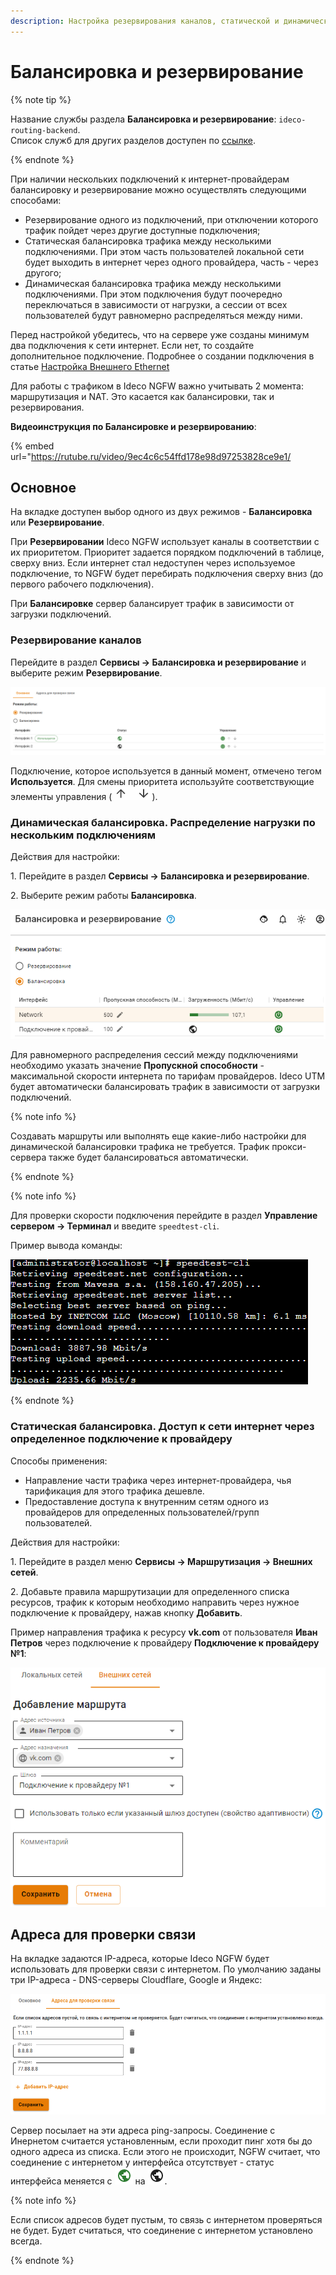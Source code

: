 ```yaml
---
description: Настройка резервирования каналов, статической и динамической балансировки.
---
```


# Балансировка и резервирование

{% note tip %}

Название службы раздела **Балансировка и резервирование**: `ideco-routing-backend`. \
Список служб для других разделов доступен по [ссылке](../../../ngfw/settings/server-management/terminal.md).

{% endnote %}

При наличии нескольких подключений к интернет-провайдерам балансировку и резервирование можно осуществлять следующими способами:
 
* Резервирование одного из подключений, при отключении которого трафик пойдет через другие доступные подключения;
* Статическая балансировка трафика между несколькими подключениями. При этом часть пользователей локальной сети будет выходить в интернет через одного провайдера, часть - через другого;
* Динамическая балансировка трафика между несколькими подключениями. При этом подключения будут поочередно переключаться в зависимости от нагрузки, а сессии от всех пользователей будут равномерно распределяться между ними.

Перед настройкой убедитесь, что на сервере уже созданы минимум два подключения к сети интернет. Если нет, то создайте дополнительное подключение. Подробнее о создании подключения в статье [Настройка Внешнего Ethernet](../../../ngfw/settings/services/connection-to-provider/ethernet-connection.md) 

Для работы с трафиком в Ideco NGFW важно учитывать 2 момента: маршрутизация и NAT. Это касается как балансировки, так и резервирования.

**Видеоинструкция по Балансировке и резервированию**:

{% embed url="https://rutube.ru/video/9ec4c6c54ffd178e98d97253828ce9e1/

<!-- [Ссылка на видеоинструкцию по балансировке и резервированию](https://rutube.ru/video/9ec4c6c54ffd178e98d97253828ce9e1/) -->

## Основное

На вкладке доступен выбор одного из двух режимов - **Балансировка** или **Резервирование**.

При **Резервировании** Ideco NGFW использует каналы в соответствии с их приоритетом. Приоритет задается порядком подключений в таблице, сверху вниз. Если интернет стал недоступен через используемое подключение, то NGFW будет перебирать подключения сверху вниз (до первого рабочего подключения).

При **Балансировке** сервер балансирует трафик в зависимости от загрузки подключений.

### Резервирование каналов

Перейдите в раздел **Сервисы -> Балансировка и резервирование** и выберите режим **Резервирование**.

![](../../../_images/balancing.png)

Подключение, которое используется в данный момент, отмечено тегом **Используется**. Для смены приоритета используйте соответствующие элементы управления (![up-down.png](../../../_images/up-down.png)).

### Динамическая балансировка. Распределение нагрузки по нескольким подключениям 

Действия для настройки:

1\. Перейдите в раздел **Сервисы -> Балансировка и резервирование**.

2\. Выберите режим работы **Балансировка**.

![](../../../_images/balancing1.png)

Для равномерного распределения сессий между подключениями необходимо указать значение **Пропускной способности** - максимальной скорости интернета по тарифам провайдеров. Ideco UTM будет автоматически балансировать трафик в зависимости от загрузки подключений.

{% note info %}

Создавать маршруты или выполнять еще какие-либо настройки для динамической балансировки трафика не требуется. Трафик прокси-сервера также будет балансироваться автоматически.

{% endnote %}

{% note info %}

Для проверки скорости подключения перейдите в раздел **Управление сервером -> Терминал** и введите `speedtest-cli`. 

Пример вывода команды:

![](../../../_images/ethernet-connection3.png)

{% endnote %}

### Статическая балансировка. Доступ к сети интернет через определенное подключение к провайдеру 

Способы применения:

* Направление части трафика через интернет-провайдера, чья тарификация для этого трафика дешевле.
* Предоставление доступа к внутренним сетям одного из провайдеров для определенных пользователей/групп пользователей.

Действия для настройки:

1\. Перейдите в раздел меню **Сервисы -> Маршрутизация -> Внешних сетей**.

2\. Добавьте правила маршрутизации для определенного списка ресурсов, трафик к которым необходимо направить через нужное подключение к провайдеру, нажав кнопку **Добавить**.

Пример направления трафика к ресурсу **vk.com** от пользователя **Иван Петров** через подключение к провайдеру **Подключение к провайдеру №1**:

![](../../../_images/rule.png)

## Адреса для проверки связи

На вкладке задаются IP-адреса, которые Ideco NGFW будет использовать для проверки связи с интернетом. По умолчанию заданы три IP-адреса - DNS-серверы Cloudflare, Google и Яндекс:

![](../../../_images/balancing2.png)

Сервер посылает на эти адреса ping-запросы. Cоединение с Инернетом считается установленным, если проходит пинг хотя бы до одного адреса из списка. Если этого не происходит, NGFW считает, что соединение с интернетом у интерфейса отсутствует - статус интерфейса меняется с ![](../../../_images/icon-internet-on.png) на ![](../../../_images/icon-internet-off.png).

{% note info %}

Если список адресов будет пустым, то связь с интернетом проверяться не будет. Будет считаться, что соединение с интернетом установлено всегда.

{% endnote %}

